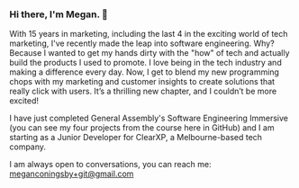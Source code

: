 ### Hi there, I'm Megan. 👋

With 15 years in marketing, including the last 4 in the exciting world of tech marketing, I've recently made the leap into software engineering. Why? Because I wanted to get my hands dirty with the "how" of tech and actually build the products I used to promote. I love being in the tech industry and making a difference every day. Now, I get to blend my new programming chops with my marketing and customer insights to create solutions that really click with users. It’s a thrilling new chapter, and I couldn’t be more excited!

I have just completed General Assembly's Software Engineering Immersive (you can see my four projects from the course here in GitHub) and I am starting as a Junior Developer for ClearXP, a Melbourne-based tech company. 

I am always open to conversations, you can reach me: [meganconingsby+git@gmail.com](mailto:meganconingsby+git@gmail.com)
